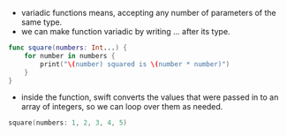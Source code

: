 - variadic functions means, accepting any number of parameters of the same type.
- we can make function variadic by writing ... after its type.

``` swift
func square(numbers: Int...) {
    for number in numbers {
        print("\(number) squared is \(number * number)")
    }
}
```

- inside the function, swift converts the values that were passed in to an array of integers, so we can loop over them as needed. 

``` swift
square(numbers: 1, 2, 3, 4, 5)
```
